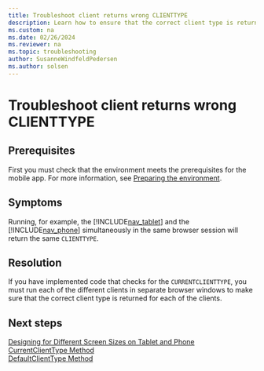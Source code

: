 ```yaml
---
title: Troubleshoot client returns wrong CLIENTTYPE
description: Learn how to ensure that the correct client type is returned for each client.
ms.custom: na
ms.date: 02/26/2024
ms.reviewer: na
ms.topic: troubleshooting
author: SusanneWindfeldPedersen
ms.author: solsen
---
```


# Troubleshoot client returns wrong CLIENTTYPE

## Prerequisites

First you must check that the environment meets the prerequisites for the mobile app. For more information, see [Preparing the environment](/dynamics365/business-central/dev-itpro/deployment/install-business-central-app#prereqs).

## Symptoms

Running, for example, the [!INCLUDE[nav_tablet](includes/nav_tablet_md.md)] and the [!INCLUDE[nav_phone](includes/nav_phone_md.md)] simultaneously in the same browser session will return the same `CLIENTTYPE`.

## Resolution

If you have implemented code that checks for the `CURRENTCLIENTTYPE`, you must run each of the different clients in separate browser windows to make sure that the correct client type is returned for each of the clients.  
  
## Next steps

[Designing for Different Screen Sizes on Tablet and Phone](devenv-designing-different-screen-sizes-tablet-and-phone.md)   
[CurrentClientType Method](methods-auto/session/session-currentclienttype-method.md)   
[DefaultClientType Method](methods-auto/session/session-defaultclienttype-method.md)